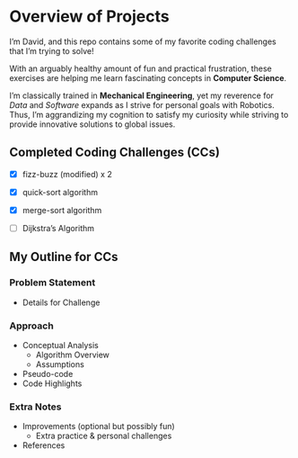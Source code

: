 # Overview of Projects
I’m David, and this repo contains some of my favorite coding challenges that I’m trying to solve!

With an arguably healthy amount of fun and practical frustration, these exercises are helping me learn fascinating concepts in **Computer Science**.

I’m classically trained in **Mechanical Engineering**, yet my reverence for _Data_ and _Software_ expands as I strive for personal goals with Robotics. Thus, I’m aggrandizing my cognition to satisfy my curiosity while striving to provide innovative solutions to global issues.


## Completed Coding Challenges (CCs)
- [x] fizz-buzz (modified) x 2
- [x] quick-sort algorithm
- [x] merge-sort algorithm
- [ ] Dijkstra’s Algorithm


## My Outline for CCs
### Problem Statement
* Details for Challenge

### Approach
* Conceptual Analysis
  * Algorithm Overview 
  * Assumptions 
* Pseudo-code
* Code Highlights

### Extra Notes
* Improvements (optional but possibly fun)
  * Extra practice & personal challenges
* References
